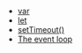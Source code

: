 - [var](https://developer.mozilla.org/en-US/docs/Web/JavaScript/Reference/Statements/var)
- [let](https://developer.mozilla.org/en-US/docs/Web/JavaScript/Reference/Statements/let)
- [setTimeout()](https://developer.mozilla.org/en-US/docs/Web/API/setTimeout)
- [The event loop](https://developer.mozilla.org/en-US/docs/Web/JavaScript/EventLoop)
